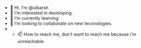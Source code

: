 - 👋 Hi, I’m @utkarsh
- 👀 I’m interested in developing.
- 🌱 I’m currently learning 
- 💞️ I’m looking to collaborate on new teconologies.
- - 📫 How to reach me, don't want to reach me because i'm unreachable.

<!---
utk1232/utk1232 is a ✨ special ✨ repository because its `README.md` (this file) appears on your GitHub profile.
You can click the Preview link to take a look at your changes.
--->
